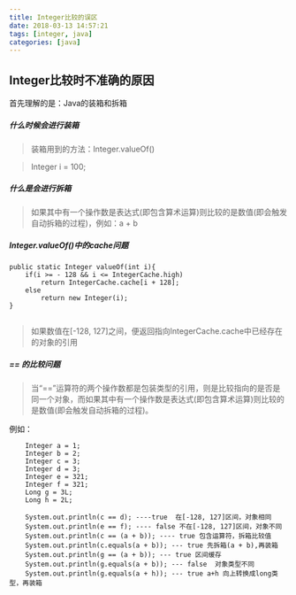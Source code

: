 ```yaml
---
title: Integer比较的误区
date: 2018-03-13 14:57:21
tags: [integer, java]
categories: [java]
---
```


## Integer比较时不准确的原因

<!-- more -->

首先理解的是：Java的装箱和拆箱
 
##### 什么时候会进行装箱
>装箱用到的方法：Integer.valueOf()

>Integer i = 100;

##### 什么是会进行拆箱
>如果其中有一个操作数是表达式(即包含算术运算)则比较的是数值(即会触发自动拆箱的过程)，例如：a + b

##### Integer.valueOf()中的cache问题

```
public static Integer valueOf(int i){
	if(i >= - 128 && i <= IntegerCache.high)
		return IntegerCache.cache[i + 128];
	else
		return new Integer(i);
}


```
> 如果数值在[-128, 127]之间，便返回指向IntegerCache.cache中已经存在的对象的引用

##### == 的比较问题
> 当“==”运算符的两个操作数都是包装类型的引用，则是比较指向的是否是同一个对象，而如果其中有一个操作数是表达式(即包含算术运算)则比较的是数值(即会触发自动拆箱的过程)。

例如：

```
	Integer a = 1;
	Integer b = 2;
	Integer c = 3;
	Integer d = 3;
	Integer e = 321;
	Integer f = 321;
	Long g = 3L;
	Long h = 2L;
	
	System.out.println(c == d); ----true  在[-128, 127]区间，对象相同
	System.out.println(e == f); ---- false 不在[-128, 127]区间，对象不同
	System.out.println(c == (a + b)); ---- true 包含运算符，拆箱比较值
	System.out.println(c.equals(a + b)); --- true 先拆箱(a + b),再装箱
	System.out.println(g == (a + b)); --- true 区间缓存
	System.out.println(g.equals(a + b)); --- false  对象类型不同
	System.out.println(g.equals(a + h)); --- true a+h 向上转换成long类型，再装箱 

```